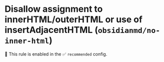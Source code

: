 # Disallow assignment to innerHTML/outerHTML or use of insertAdjacentHTML (`obsidianmd/no-inner-html`)

💼 This rule is enabled in the ✅ `recommended` config.

<!-- end auto-generated rule header -->
